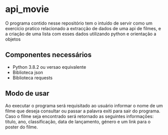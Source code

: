 # api_movie
<p>O programa contido nesse repositório tem o intuído de servir como um exercício pratico relacionado a extracção de dados de uma api de filmes, e a criação de uma lista com esses dados utilizando python e orientação a objetos   </p>

<h2><b>Componentes necessários </b></h2>

<ul>
  <li>Python 3.8.2 ou versao equivalente</li>
  <li>Biblioteca json </li>
  <li>Biblioteca requests</li>
</ul>  

<h2><b>Modo de usar </b></h2>
<p> Ao executar o programa será requisitado ao usuário informar o nome de um filme que deseja consultar ou passar a palavra exiti para sair do programa. Caso o filme seja encontrado será retornado as seguintes informações: titulo, ano, classificação, data de lançamento, género e um link para o poster do filme. </p>

